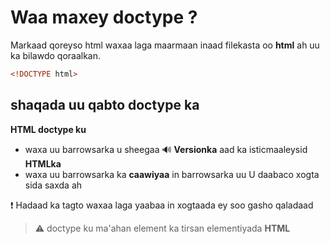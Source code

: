# Waa maxey doctype ?
Markaad qoreyso html waxaa laga maarmaan inaad filekasta oo **html** ah uu ka bilawdo qoraalkan.
```html
<!DOCTYPE html>
```
## shaqada uu qabto doctype ka
**HTML doctype ku** 
* waxa uu barrowsarka u sheegaa 🔊 **Versionka** aad ka isticmaaleysid **HTMLka**
* waxa uu barrowsarka ka **caawiyaa** in barrowsarka uu U daabaco xogta sida saxda ah

❗ Hadaad ka tagto waxaa laga yaabaa in xogtaada ey soo gasho qaladaad 
>⚠️ doctype ku ma'ahan element ka tirsan elementiyada **HTML**